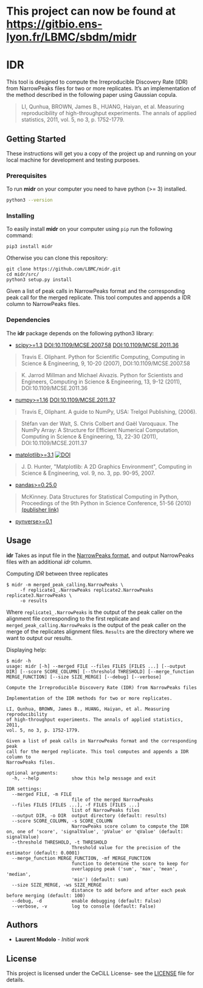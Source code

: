 # This project can now be found at https://gitbio.ens-lyon.fr/LBMC/sbdm/midr

# IDR

This tool is designed to compute the Irreproducible Discovery Rate (IDR)
from NarrowPeaks files for two or more replicates.
It’s an implementation of the method described in the following paper using
Gaussian copula.

> LI, Qunhua, BROWN, James B., HUANG, Haiyan, et al. Measuring reproducibility
> of high-throughput experiments. The annals of applied statistics, 2011,
> vol. 5, no 3, p. 1752-1779.

## Getting Started

These instructions will get you a copy of the project up and running on your
local machine for development and testing purposes.

### Prerequisites

To run **midr** on your computer you need to have python (>= 3) installed.

```sh
python3 --version
```

### Installing

To easily install **midr** on your computer using `pip` run the following command:

```
pip3 install midr
```

Otherwise you can clone this repository:

```
git clone https://github.com/LBMC/midr.git
cd midr/src/
python3 setup.py install
```

Given a list of peak calls in NarrowPeaks format and the corresponding peak
call for the merged replicate. This tool computes and appends a IDR column to
NarrowPeaks files.

### Dependencies

The **idr** package depends on the following python3 library:

- [scipy>=1.3](https://scipy.org) [DOI:10.1109/MCSE.2007.58](https://doi.org/10.1109/MCSE.2007.58) [DOI:10.1109/MCSE.2011.36](https://doi.org/10.1109/MCSE.2011.36)

> Travis E. Oliphant. Python for Scientific Computing, Computing in Science &
> Engineering, 9, 10-20 (2007), DOI:10.1109/MCSE.2007.58

> K. Jarrod Millman and Michael Aivazis. Python for Scientists and Engineers,
> Computing in Science & Engineering, 13, 9-12 (2011),
> DOI:10.1109/MCSE.2011.36


- [numpy>=1.16](https://numpy.org/) [DOI:10.1109/MCSE.2011.37](https://doi.org/10.1109/MCSE.2010.118)

> Travis E, Oliphant. A guide to NumPy, USA: Trelgol Publishing, (2006).

> Stéfan van der Walt, S. Chris Colbert and Gaël Varoquaux. The NumPy Array:
> A Structure for Efficient Numerical Computation, Computing in Science &
> Engineering, 13, 22-30 (2011), DOI:10.1109/MCSE.2011.37

- [matplotlib>=3.1](https://github.com/matplotlib/matplotlib/tree/v3.1.1) [![DOI](https://zenodo.org/badge/DOI/10.5281/zenodo.3264781.svg)](https://doi.org/10.5281/zenodo.3264781)

>  J. D. Hunter, "Matplotlib: A 2D Graphics Environment",
> Computing in Science & Engineering, vol. 9, no. 3, pp. 90-95, 2007.

- [pandas>=0.25.0](https://pandas.pydata.org)
> McKinney. Data Structures for Statistical Computing in Python, Proceedings
> of the 9th Python in Science Conference, 51-56 (2010) [(publisher link)](http://conference.scipy.org/proceedings/scipy2010/mckinney.html)

- [pynverse>=0.1](https://pypi.org/project/pynverse/)

## Usage

**idr** Takes as input file in the [NarrowPeaks format](https://genome.ucsc.edu/FAQ/FAQformat.html#format12),
and output NarrowPeaks files with an additional *idr* column.

Computing *IDR* between three replicates

```
$ midr -m merged_peak_calling.NarrowPeaks \
     -f replicate1_.NarrowPeaks replicate2.NarrowPeaks replicate3.NarrowPeaks \
     -o results
```

Where `replicate1_.NarrowPeaks` is the output of the peak caller on the 
alignment file corresponding to the first replicate and 
`merged_peak_calling.NarrowPeaks` is the output of the peak caller on the merge
of the replicates alignment files.
`Results` are the directory where we want to output our results.

Displaying help:

```
$ midr -h
usage: midr [-h] --merged FILE --files FILES [FILES ...] [--output DIR] [--score SCORE_COLUMN] [--threshold THRESHOLD] [--merge_function MERGE_FUNCTION] [--size SIZE_MERGE] [--debug] [--verbose]

Compute the Irreproducible Discovery Rate (IDR) from NarrowPeaks files

Implementation of the IDR methods for two or more replicates.

LI, Qunhua, BROWN, James B., HUANG, Haiyan, et al. Measuring reproducibility
of high-throughput experiments. The annals of applied statistics, 2011,
vol. 5, no 3, p. 1752-1779.

Given a list of peak calls in NarrowPeaks format and the corresponding peak
call for the merged replicate. This tool computes and appends a IDR column to
NarrowPeaks files.

optional arguments:
  -h, --help            show this help message and exit

IDR settings:
  --merged FILE, -m FILE
                        file of the merged NarrowPeaks
  --files FILES [FILES ...], -f FILES [FILES ...]
                        list of NarrowPeaks files
  --output DIR, -o DIR  output directory (default: results)
  --score SCORE_COLUMN, -s SCORE_COLUMN
                        NarrowPeaks score column to compute the IDR on, one of 'score', 'signalValue', 'pValue' or 'qValue' (default: signalValue)
  --threshold THRESHOLD, -t THRESHOLD
                        Threshold value for the precision of the estimator (default: 0.0001)
  --merge_function MERGE_FUNCTION, -mf MERGE_FUNCTION
                        function to determine the score to keep for
                        overlapping peak ('sum', 'max', 'mean', 'median',
                        'min') (default: sum)
  --size SIZE_MERGE, -ws SIZE_MERGE
                        distance to add before and after each peak before merging (default: 100)
  --debug, -d           enable debugging (default: False)
  --verbose, -v         log to console (default: False)
```


## Authors

* **Laurent Modolo** - *Initial work*

## License

This project is licensed under the CeCiLL License- see the [LICENSE](LICENSE) file for details.
